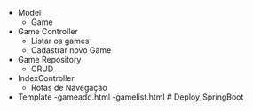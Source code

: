 - Model
    - Game
- Game Controller
    - Listar os games
    - Cadastrar novo Game
- Game Repository
    - CRUD
- IndexController
    - Rotas de Navegação
- Template
    -gameadd.html
    -gamelist.html
    #   D e p l o y _ S p r i n g B o o t  
 